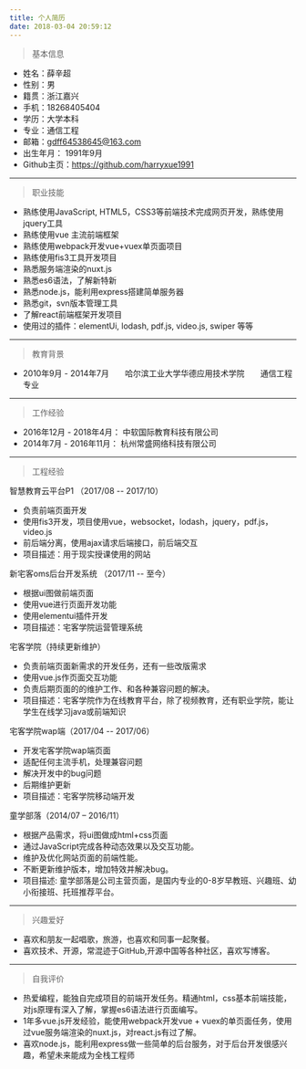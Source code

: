 ```yaml
---
title: 个人简历
date: 2018-03-04 20:59:12
---
```

> 基本信息

- 姓名：薛辛超
- 性别：男
- 籍贯：浙江嘉兴
- 手机：18268405404
- 学历：大学本科
- 专业：通信工程
- 邮箱：gdff64538645@163.com
- 出生年月： 1991年9月
- Github主页：https://github.com/harryxue1991

***

> 职业技能

- 熟练使用JavaScript, HTML5，CSS3等前端技术完成网页开发，熟练使用jquery工具
- 熟练使用vue 主流前端框架
- 熟练使用webpack开发vue+vuex单页面项目
- 熟练使用fis3工具开发项目
- 熟悉服务端渲染的nuxt.js
- 熟悉es6语法，了解新特新
- 熟悉node.js，能利用express搭建简单服务器
- 熟悉git，svn版本管理工具
- 了解react前端框架开发项目
- 使用过的插件：elementUi, lodash, pdf.js, video.js, swiper 等等

***

> 教育背景

- 2010年9月 - 2014年7月　　哈尔滨工业大学华德应用技术学院　　通信工程专业

***

> 工作经验

- 2016年12月 - 2018年4月： 中软国际教育科技有限公司
- 2014年7月 - 2016年11月： 杭州常盛网络科技有限公司

***

> 工程经验

智慧教育云平台P1 （2017/08 -- 2017/10）

- 负责前端页面开发
- 使用fis3开发，项目使用vue，websocket，lodash，jquery，pdf.js，video.js
- 前后端分离，使用ajax请求后端接口，前后端交互
- 项目描述：用于现实授课使用的网站

新宅客oms后台开发系统 （2017/11 -- 至今）

- 根据ui图做前端页面
- 使用vue进行页面开发功能
- 使用elementui插件开发
- 项目描述：宅客学院运营管理系统

宅客学院（持续更新维护）

- 负责前端页面新需求的开发任务，还有一些改版需求
- 使用vue.js作页面交互功能
- 负责后期页面的的维护工作、和各种兼容问题的解决。
- 项目描述：宅客学院作为在线教育平台，除了视频教育，还有职业学院，能让学生在线学习java或前端知识

宅客学院wap端（2017/04 -- 2017/06）

- 开发宅客学院wap端页面
- 适配任何主流手机，处理兼容问题
- 解决开发中的bug问题
- 后期维护更新
- 项目描述：宅客学院移动端开发

童学部落（2014/07 – 2016/11）

- 根据产品需求，将ui图做成html+css页面
- 通过JavaScript完成各种动态效果以及交互功能。
- 维护及优化网站页面的前端性能。
- 不断更新维护版本，增加特效并解决bug。
- 项目描述: 童学部落是公司主营页面，是国内专业的0-8岁早教班、兴趣班、幼小衔接班、托班推荐平台。

***

> 兴趣爱好

- 喜欢和朋友一起唱歌，旅游，也喜欢和同事一起聚餐。
- 喜欢技术、开源，常混迹于GitHub,开源中国等各种社区，喜欢写博客。

***

> 自我评价

- 热爱编程，能独自完成项目的前端开发任务。精通html，css基本前端技能，对js原理有深入了解，掌握es6语法进行页面编写。
- 1年多vue.js开发经验，能使用webpack开发vue + vuex的单页面任务，使用过vue服务端渲染的nuxt.js，对react.js有过了解。
- 喜欢node.js，能利用express做一些简单的后台服务，对于后台开发很感兴趣，希望未来能成为全栈工程师